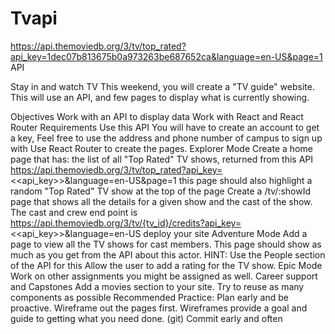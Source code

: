 # Tvapi

https://api.themoviedb.org/3/tv/top_rated?api_key=1dec07b813675b0a973263be687652ca&language=en-US&page=1
API

Stay in and watch TV
This weekend, you will create a "TV guide" website. This will use an API, and few pages to display what is currently showing.

Objectives
Work with an API to display data
Work with React and React Router
Requirements
Use this API
You will have to create an account to get a key, Feel free to use the address and phone number of campus to sign up with
Use React Router to create the pages.
Explorer Mode
Create a home page that has:
the list of all "Top Rated" TV shows, returned from this API https://api.themoviedb.org/3/tv/top_rated?api_key=<<api_key>>&language=en-US&page=1
this page should also highlight a random "Top Rated" TV show at the top of the page
Create a /tv/:showId page that shows all the details for a given show and the cast of the show. The cast and crew end point is https://api.themoviedb.org/3/tv/{tv_id}/credits?api_key=<<api_key>>&language=en-US
deploy your site
Adventure Mode
Add a page to view all the TV shows for cast members. This page should show as much as you get from the API about this actor. HINT: Use the People section of the API for this
Allow the user to add a rating for the TV show.
Epic Mode
Work on other assignments you might be assigned as well. Career support and Capstones
Add a movies section to your site. Try to reuse as many components as possible
Recommended Practice:
Plan early and be proactive.
Wireframe out the pages first. Wireframes provide a goal and guide to getting what you need done.
(git) Commit early and often
